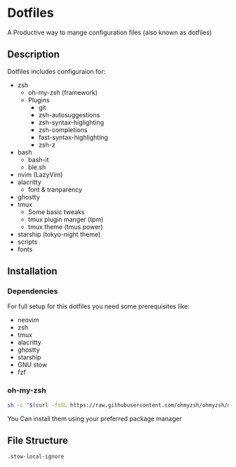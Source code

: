 # Dotfiles 
A Productive way to mange configuration files (also known as dotfiles)

## Description 
Dotfiles includes configuraion for: 
- zsh 
  - oh-my-zsh (framework)
  - Plugins 
    - git 
    - zsh-autosuggestions
    - zsh-syntax-higlighting 
    - zsh-completions 
    - fast-syntax-highlighting 
    - zsh-z 
- bash 
  - bash-it 
  - ble.sh 
- nvim (LazyVim)
- alacritty 
  - font & tranparency 
- ghostty 
- tmux 
  - Some basic tweaks 
  - tmux plugin manger (tpm)
  - tmux theme (tmus power)
- starship (tokyo-night theme)
- scripts 
- fonts 

## Installation
### Dependencies 
For full setup for this dotfiles you need some prerequisites like: 
- neovim 
- zsh 
- tmux 
- alacritty
- ghostty 
- starship
- GNU stow 
- fzf 

### oh-my-zsh
```sh 
sh -c "$(curl -fsSL https://raw.githubusercontent.com/ohmyzsh/ohmyzsh/master/tools/install.sh)"

```


You Can install them using your preferred package manager 

## File Structure 
```sh 
.stow-local-ignore 

```


